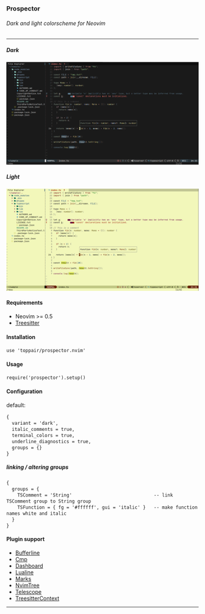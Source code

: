 ### Prospector

###### Dark and light colorscheme for Neovim

---

##### Dark

![Preview](./preview_dark.png)

##### Light

![Preview](./preview_light.png)

#### Requirements
- Neovim >= 0.5
- [Treesitter](https://github.com/nvim-treesitter/nvim-treesitter)

#### Installation
```
use 'toppair/prospector.nvim'
```

#### Usage
```
require('prospector').setup()
```

#### Configuration
default:
```
{
  variant = 'dark',
  italic_comments = true,
  terminal_colors = true,
  underline_diagnostics = true,
  groups = {}
}
```

##### linking / altering groups
```
{
  groups = {
    TSComment = 'String'                              -- link TSComment group to String group
    TSFunction = { fg = '#ffffff', gui = 'italic' }   -- make function names white and italic
  }
}
```

#### Plugin support
- [Bufferline](https://github.com/akinsho/bufferline.nvim)
- [Cmp](https://github.com/hrsh7th/nvim-cmp)
- [Dashboard](https://github.com/glepnir/dashboard-nvim)
- [Lualine](https://github.com/hoob3rt/lualine.nvim)
- [Marks](https://github.com/chentau/marks.nvim)
- [NvimTree](https://github.com/kyazdani42/nvim-tree.lua)
- [Telescope](https://github.com/nvim-telescope/telescope.nvim)
- [TreesitterContext](https://github.com/romgrk/nvim-treesitter-context)

---
